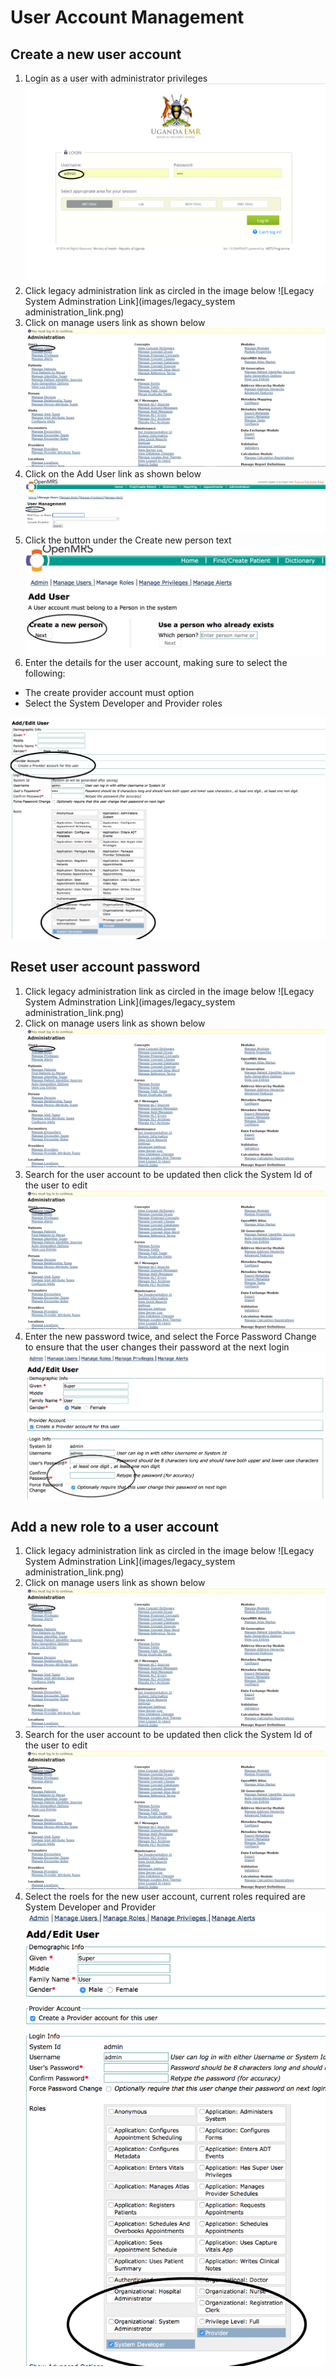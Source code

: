 # User Account Management
## Create a new user account
1. Login as a user with administrator privileges
![Login](images/log_in_as_admin_link.png)
2. Click legacy administration link as circled in the image below
![Legacy System Adminstration Link](images/legacy_system administration_link.png)
3. Click on manage users link as shown below
![Manage Users Link](images/manage_user_accounts_link.png)
4. Click on the Add User link as shown below
![Add User Link](images/add_user_account_link.png)
5. Click the button under the Create new person text
![Create new person](images/create_new_person_link.png)
6. Enter the details for the user account, making sure to select the following:
  * The create provider account must option
  * Select the System Developer and Provider roles

![User account information](images/create_user_account_required_fields.png)

## Reset user account password
1. Click legacy administration link as circled in the image below
![Legacy System Adminstration Link](images/legacy_system administration_link.png)
2. Click on manage users link as shown below
![Manage Users Link](images/manage_user_accounts_link.png)
3. Search for the user account to be updated then click the System Id of the user to edit
![Search for user account](images/manage_user_accounts_link.png)
4. Enter the new password twice, and select the Force Password Change to ensure that the user changes their password at the next login
![Reset user password](images/reset_user_account.png)

## Add a new role to a user account
1. Click legacy administration link as circled in the image below
![Legacy System Adminstration Link](images/legacy_system administration_link.png)
2. Click on manage users link as shown below
![Manage Users Link](images/manage_user_accounts_link.png)
3. Search for the user account to be updated then click the System Id of the user to edit
![Search for user account](images/manage_user_accounts_link.png)
4. Select the roels for the new user account, current roles required are System Developer and Provider
![Select user roles](images/update_user_roles.png)

